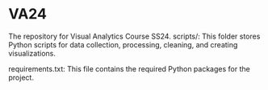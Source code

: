 # VA24
The repository for Visual Analytics Course SS24.
scripts/: This folder stores Python scripts for data collection, processing, cleaning, and creating visualizations.

requirements.txt: This file contains the required Python packages for the project.

